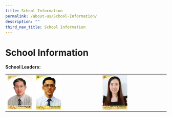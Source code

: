 ```yaml
---
title: School Information
permalink: /about-us/School-Information/
description: ""
third_nav_title: School Information
---
```

# School Information

**School Leaders:**


|   |   |   |
|---|---|---|
| <img src="/images/About%20us/School%20Information/Mr%20Phua%20Huat%20Chuan%20(Principal).jpg"> | <img src="/images/About%20us/School%20Information/VP%20MR%20WU%20TIAN%20HWEE.jpg" style="width:40%"> | <img src="/images/CHIA%20BEE%20KHIM%20MABEL_BBSS.png" style="width:40%">|




